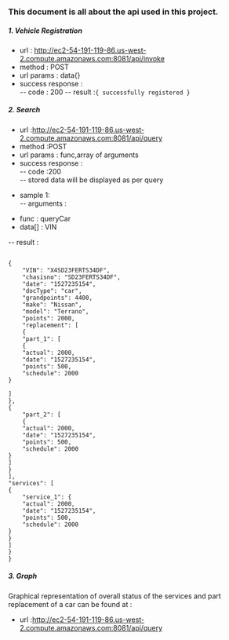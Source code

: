 ### This document is all about the api used in this project.  

##### 1. Vehicle Registration

* url : http://ec2-54-191-119-86.us-west-2.compute.amazonaws.com:8081/api/invoke
* method : POST
*  url params : data{}
* success response :  
-- code : 200 
-- result :`{ successfully registered }`

##### 2. Search

* url :http://ec2-54-191-119-86.us-west-2.compute.amazonaws.com:8081/api/query
*  method :POST
*  url params : func,array of arguments
*  success response :  
-- code :200  
-- stored data will be displayed as per query
- sample 1:  
-- arguments :
*   func : queryCar
*	data[] : VIN  

-- result :

```

{
	"VIN": "X4SD23FERTS34DF",
	"chasisno": "SD23FERTS34DF",
	"date": "1527235154",
	"docType": "car",
	"grandpoints": 4400,
	"make": "Nissan",
	"model": "Terrano",
	"points": 2000,
	"replacement": [
	{
	"part_1": [
	{
	"actual": 2000,
	"date": "1527235154",
	"points": 500,
	"schedule": 2000
}

]
},
{
	"part_2": [
	{
	"actual": 2000,
	"date": "1527235154",
	"points": 500,
	"schedule": 2000
}
]
}
],
"services": [
{
	"service_1": {
	"actual": 2000,
	"date": "1527235154",
	"points": 500,
	"schedule": 2000
} 
}
]
}
}
```

##### 3. Graph

Graphical representation of overall status of the services and part replacement of a car can be found at :

* url :http://ec2-54-191-119-86.us-west-2.compute.amazonaws.com:8081/api/query

